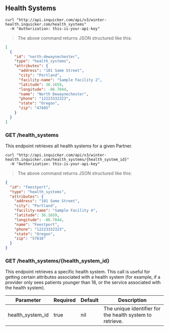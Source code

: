 ## Health Systems

```shell
curl "http://api.inquicker.com/api/v3/winter-health.inquicker.com/health_systems"
  -H "Authorization: this-is-your-api-key"
```

> The above command returns JSON structured like this:

```json
[
  {
    "id": "north-dewaynechester",
    "type": "health_systems",
    "attributes": {
      "address": "101 Some Street",
      "city": "Portland",
      "facility-name": "Sample Facility 2",
      "latitude": 36.1659,
      "longitude": -86.7844,
      "name": "North Dewaynechester",
      "phone": "12223332323",
      "state": "Oregon",
      "zip": "47495"
    }
  }
]
```
### GET /health_systems

This endpoint retrieves all health systems for a given Partner.


```shell
curl "http://api.inquicker.com/api/v3/winter-health.inquicker.com/health_systems/{health_system_id}"
  -H "Authorization: this-is-your-api-key"
```

> The above command returns JSON structured like this:

```json
{
  "id": "feestport",
  "type": "health_systems",
  "attributes": {
    "address": "101 Some Street",
    "city": "Portland",
    "facility-name": "Sample Facility 4",
    "latitude": 36.1659,
    "longitude": -86.7844,
    "name": "Feestport",
    "phone": "12223332323",
    "state": "Oregon",
    "zip": "57616"
  }
}
```

### GET /health_systems/{health_system_id}

This endpoint retrieves a specific health system. This call is useful for getting certain attributes associated with a health system (for example, if a provider only sees patients younger than 18, or the service associated with the health system).

Parameter | Required | Default | Description
--------- | -------- | ------- | -----------
health_system_id | true | nil | The unique identifier for the health system to retrieve.

